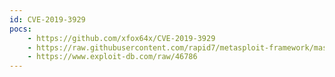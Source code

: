 ```yaml
---
id: CVE-2019-3929
pocs:
    - https://github.com/xfox64x/CVE-2019-3929
    - https://raw.githubusercontent.com/rapid7/metasploit-framework/master/modules/exploits/linux/http/wepresent_cmd_injection.rb
    - https://www.exploit-db.com/raw/46786
---
```

